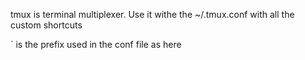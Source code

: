
tmux is terminal multiplexer. Use it withe the ~/.tmux.conf with all the custom shortcuts

` is the prefix used in the conf file as here
